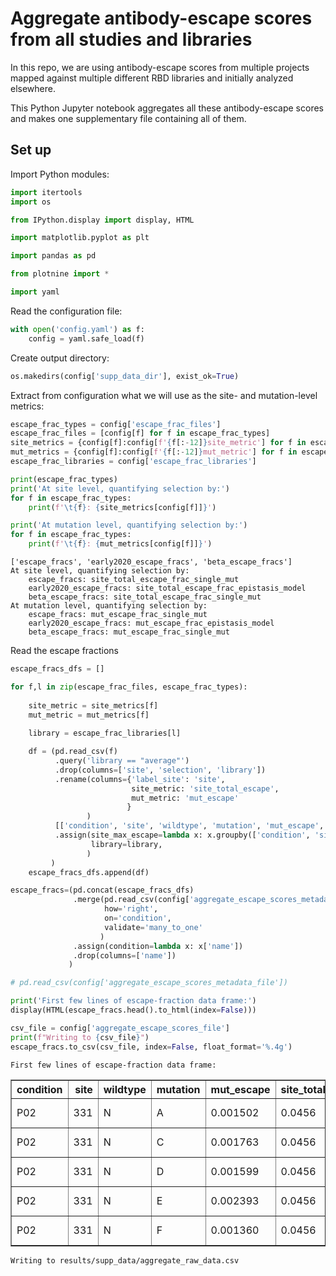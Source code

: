 # Aggregate antibody-escape scores from all studies and libraries
In this repo, we are using antibody-escape scores from multiple projects mapped against multiple different RBD libraries and initially analyzed elsewhere. 

This Python Jupyter notebook aggregates all these antibody-escape scores and makes one supplementary file containing all of them.

## Set up
Import Python modules:


```python
import itertools
import os

from IPython.display import display, HTML

import matplotlib.pyplot as plt

import pandas as pd

from plotnine import *

import yaml
```

Read the configuration file:


```python
with open('config.yaml') as f:
    config = yaml.safe_load(f)
```

Create output directory:


```python
os.makedirs(config['supp_data_dir'], exist_ok=True)
```

Extract from configuration what we will use as the site- and mutation-level metrics:


```python
escape_frac_types = config['escape_frac_files']
escape_frac_files = [config[f] for f in escape_frac_types]
site_metrics = {config[f]:config[f'{f[:-12]}site_metric'] for f in escape_frac_types}
mut_metrics = {config[f]:config[f'{f[:-12]}mut_metric'] for f in escape_frac_types}
escape_frac_libraries = config['escape_frac_libraries']

print(escape_frac_types)
print('At site level, quantifying selection by:')
for f in escape_frac_types:
    print(f'\t{f}: {site_metrics[config[f]]}')

print('At mutation level, quantifying selection by:')
for f in escape_frac_types:
    print(f'\t{f}: {mut_metrics[config[f]]}')
```

    ['escape_fracs', 'early2020_escape_fracs', 'beta_escape_fracs']
    At site level, quantifying selection by:
    	escape_fracs: site_total_escape_frac_single_mut
    	early2020_escape_fracs: site_total_escape_frac_epistasis_model
    	beta_escape_fracs: site_total_escape_frac_single_mut
    At mutation level, quantifying selection by:
    	escape_fracs: mut_escape_frac_single_mut
    	early2020_escape_fracs: mut_escape_frac_epistasis_model
    	beta_escape_fracs: mut_escape_frac_single_mut


Read the escape fractions


```python
escape_fracs_dfs = []

for f,l in zip(escape_frac_files, escape_frac_types):
    
    site_metric = site_metrics[f]
    mut_metric = mut_metrics[f]
    
    library = escape_frac_libraries[l]

    df = (pd.read_csv(f)
          .query('library == "average"')
          .drop(columns=['site', 'selection', 'library'])
          .rename(columns={'label_site': 'site',
                           site_metric: 'site_total_escape',
                           mut_metric: 'mut_escape'
                          }
                 )
          [['condition', 'site', 'wildtype', 'mutation', 'mut_escape', 'site_total_escape']]
          .assign(site_max_escape=lambda x: x.groupby(['condition', 'site'])['mut_escape'].transform('max'),
                  library=library,
                 )
         )
    escape_fracs_dfs.append(df)

escape_fracs=(pd.concat(escape_fracs_dfs)
              .merge(pd.read_csv(config['aggregate_escape_scores_metadata_file']),
                     how='right',
                     on='condition',
                     validate='many_to_one'
                    )
              .assign(condition=lambda x: x['name'])
              .drop(columns=['name'])
             )

# pd.read_csv(config['aggregate_escape_scores_metadata_file'])

print('First few lines of escape-fraction data frame:')
display(HTML(escape_fracs.head().to_html(index=False)))

csv_file = config['aggregate_escape_scores_file']
print(f"Writing to {csv_file}")
escape_fracs.to_csv(csv_file, index=False, float_format='%.4g')
```

    First few lines of escape-fraction data frame:



<table border="1" class="dataframe">
  <thead>
    <tr style="text-align: right;">
      <th>condition</th>
      <th>site</th>
      <th>wildtype</th>
      <th>mutation</th>
      <th>mut_escape</th>
      <th>site_total_escape</th>
      <th>site_max_escape</th>
      <th>library</th>
      <th>class</th>
    </tr>
  </thead>
  <tbody>
    <tr>
      <td>P02</td>
      <td>331</td>
      <td>N</td>
      <td>A</td>
      <td>0.001502</td>
      <td>0.0456</td>
      <td>0.006194</td>
      <td>Delta</td>
      <td>2x BNT162b2</td>
    </tr>
    <tr>
      <td>P02</td>
      <td>331</td>
      <td>N</td>
      <td>C</td>
      <td>0.001763</td>
      <td>0.0456</td>
      <td>0.006194</td>
      <td>Delta</td>
      <td>2x BNT162b2</td>
    </tr>
    <tr>
      <td>P02</td>
      <td>331</td>
      <td>N</td>
      <td>D</td>
      <td>0.001599</td>
      <td>0.0456</td>
      <td>0.006194</td>
      <td>Delta</td>
      <td>2x BNT162b2</td>
    </tr>
    <tr>
      <td>P02</td>
      <td>331</td>
      <td>N</td>
      <td>E</td>
      <td>0.002393</td>
      <td>0.0456</td>
      <td>0.006194</td>
      <td>Delta</td>
      <td>2x BNT162b2</td>
    </tr>
    <tr>
      <td>P02</td>
      <td>331</td>
      <td>N</td>
      <td>F</td>
      <td>0.001360</td>
      <td>0.0456</td>
      <td>0.006194</td>
      <td>Delta</td>
      <td>2x BNT162b2</td>
    </tr>
  </tbody>
</table>


    Writing to results/supp_data/aggregate_raw_data.csv



```python

```
